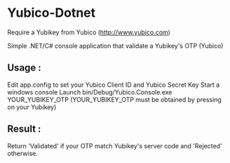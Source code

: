 Yubico-Dotnet
=============

Require a Yubikey from Yubico (http://www.yubico.com)

Simple .NET/C# console application that validate a Yubikey's OTP (Yubico)

Usage : 
-------
Edit app.config to set your Yubico Client ID and Yubico Secret Key
Start a windows console 
Launch bin/Debug/Yubico.Console.exe YOUR_YUBIKEY_OTP (YOUR_YUBIKEY_OTP must be obtained by pressing on your Yubikey)

Result :
--------
Return 'Validated' if your OTP match Yubikey's server code and 'Rejected' otherwise.
